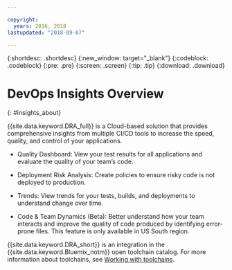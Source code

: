 ```yaml
---

copyright:
  years: 2016, 2018
lastupdated: "2018-09-07"

---
```


{:shortdesc: .shortdesc}
{:new_window: target="_blank"}
{:codeblock: .codeblock}
{:pre: .pre}
{:screen: .screen}
{:tip: .tip}
{:download: .download}

# DevOps Insights Overview
{: #insights_about}

{{site.data.keyword.DRA_full}} is a Cloud-based solution that provides comprehensive insights from multiple CI/CD tools to increase the speed, quality, and control of your applications. 

   * Quality Dashboard: View your test results for all applications and evaluate the quality of your team’s code.
   
   * Deployment Risk Analysis: Create policies to ensure risky code is not deployed to production.
   
   * Trends: View trends for your tests, builds, and deployments to understand change over time.
   
   * Code & Team Dynamics (Beta): Better understand how your team interacts and improve the quality of code produced by identifying error-prone files. This feature is only available in US South region.


{{site.data.keyword.DRA_short}} is an integration in the {{site.data.keyword.Bluemix_notm}} open toolchain catalog. For more information about toolchains, see [Working with toolchains](/docs/services/ContinuousDelivery/toolchains_working.html).
